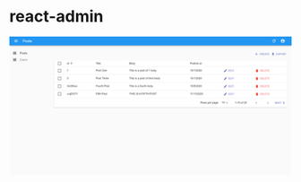 # react-admin

![alt text](https://github.com/Siddhant-Jain27/react-admin/blob/main/localhost-3000(JSON%20SERVER%20%2B%20REACT).png?raw=true) 
